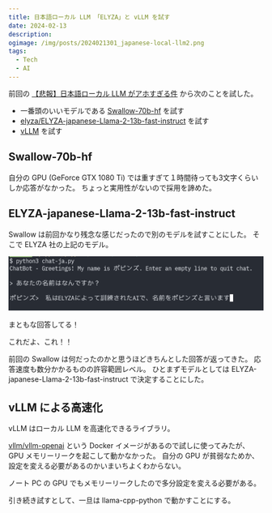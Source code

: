 ```yaml
---
title: 日本語ローカル LLM 「ELYZA」と vLLM を試す
date: 2024-02-13
description:
ogimage: /img/posts/2024021301_japanese-local-llm2.png
tags:
  - Tech
  - AI
---
```


前回の
[【悲報】日本語ローカル LLM がアホすぎる件](/posts/2024020902_japanese-local-llm/)
から次のことを試した。

- 一番頭のいいモデルである
  [Swallow-70b-hf](https://huggingface.co/tokyotech-llm/Swallow-70b-hf) を試す
- [elyza/ELYZA-japanese-Llama-2-13b-fast-instruct](https://huggingface.co/elyza/ELYZA-japanese-Llama-2-13b-fast-instruct)
  を試す
- [vLLM](https://github.com/vllm-project/vllm) を試す

## Swallow-70b-hf

自分の GPU (GeForce GTX 1080 Ti)
では重すぎて１時間待っても3文字くらいしか応答がなかった。
ちょっと実用性がないので採用を諦めた。

## ELYZA-japanese-Llama-2-13b-fast-instruct

Swallow は前回かなり残念な感じだったので別のモデルを試すことにした。 そこで
ELYZA 社の上記のモデル。

![ELYZA](/img/posts/2024021301/elyza.png)

<div class="post-large-font">
まともな回答してる！

これだよ、これ！！

</div>

前回の Swallow は何だったのかと思うほどきちんとした回答が返ってきた。
応答速度も数分かかるものの許容範囲レベル。 ひとまずモデルとしては
ELYZA-japanese-Llama-2-13b-fast-instruct で決定することにした。

## vLLM による高速化

vLLM はローカル LLM を高速化できるライブラリ。

[vllm/vllm-openai](https://docs.vllm.ai/en/latest/serving/deploying_with_docker.html)
という Docker イメージがあるので試しに使ってみたが、 GPU
メモリーリークを起こして動かなかった。 自分の GPU
が貧弱なためか、設定を変える必要があるのかいまいちよくわからない。

ノート PC の GPU でもメモリーリークしたので多分設定を変える必要がある。

引き続き試すとして、一旦は llama-cpp-python で動かすことにする。

